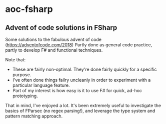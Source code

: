 # aoc-fsharp
## Advent of code solutions in FSharp

Some solutions to the fabulous advent of code (https://adventofcode.com/2018)
Partly done as general code practice, partly to develop F# and functional techniques.

Note that:
  * These are fairly non-optimal. They're done fairly quickly for a specific purpose.
  * I've often done things failry uncleanly in order to experiment with a particular language feature.
  * Part of my interest is how easy is it to use F# for quick, ad-hoc prototyping.

That in mind, I've enjoyed a lot. It's been extremely useful to investigate the basics of FParsec (no regex parsing!), and leverage the type system and pattern matching approach.

